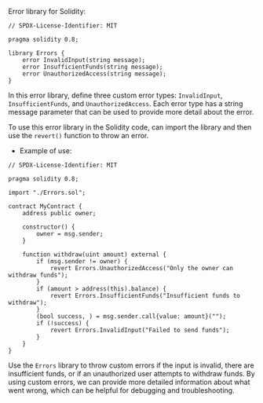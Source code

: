 Error library for Solidity:

```
// SPDX-License-Identifier: MIT

pragma solidity 0.8;

library Errors {
    error InvalidInput(string message);
    error InsufficientFunds(string message);
    error UnauthorizedAccess(string message);
}
```

In this error library, define three custom error types: `InvalidInput`, `InsufficientFunds`, and `UnauthorizedAccess`. Each error type has a string message parameter that can be used to provide more detail about the error.

To use this error library in the Solidity code, can import the library and then use the `revert()` function to throw an error. 

- Example of use:

```
// SPDX-License-Identifier: MIT

pragma solidity 0.8;

import "./Errors.sol";

contract MyContract {
    address public owner;

    constructor() {
        owner = msg.sender;
    }

    function withdraw(uint amount) external {
        if (msg.sender != owner) {
            revert Errors.UnauthorizedAccess("Only the owner can withdraw funds");
        }
        if (amount > address(this).balance) {
            revert Errors.InsufficientFunds("Insufficient funds to withdraw");
        }
        (bool success, ) = msg.sender.call{value: amount}("");
        if (!success) {
            revert Errors.InvalidInput("Failed to send funds");
        }
    }
}
```

Use the `Errors` library to throw custom errors if the input is invalid, there are insufficient funds, or if an unauthorized user attempts to withdraw funds. By using custom errors, we can provide more detailed information about what went wrong, which can be helpful for debugging and troubleshooting.
